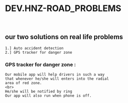 # DEV.HNZ-ROAD_PROBLEMS 
<br>

## our two solutions on real life problems

``` 
1.] Auto accident detection 
2.] GPS tracker for danger zone
```

### GPS tracker for danger zone :

```
Our mobile app will help drivers in such a way 
that whenever he/she will enters into the radial
area of red zone.
<br>
He/she will be notified by ring 
Our app will also run when phone is off.
```
